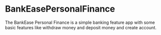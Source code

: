 # BankEasePersonalFinance
The BankEase Personal Finance is a simple banking feature app with some basic features like withdraw money and deposit money and create account.
